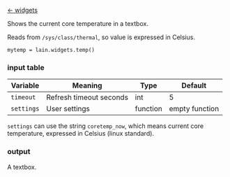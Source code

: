 [<- widgets](https://github.com/copycat-killer/lain/wiki/Widgets)

Shows the current core temperature in a textbox.

Reads from `/sys/class/thermal`, so value is expressed in Celsius.

	mytemp = lain.widgets.temp()

### input table

Variable | Meaning | Type | Default
--- | --- | --- | ---
`timeout` | Refresh timeout seconds | int | 5
`settings` | User settings | function | empty function

`settings` can use the string `coretemp_now`, which means current core temperature, expressed in Celsius (linux standard).

### output 

A textbox.